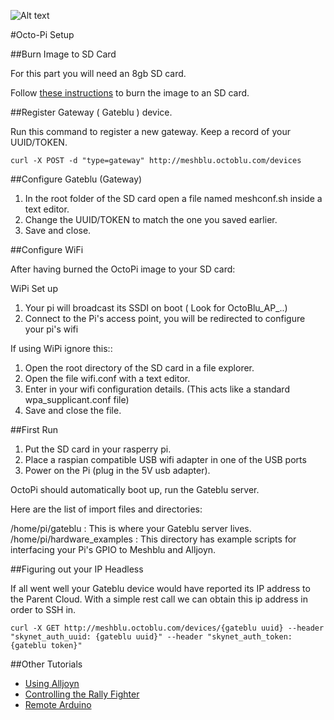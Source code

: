 
![Alt text](http://www.octoblu.com/wp-content/uploads/2014/06/octoblu-300x76.png)

#Octo-Pi Setup

##Burn Image to SD Card

For this part you will need an 8gb SD card.


Follow [these instructions](http://www.raspberrypi.org/documentation/installation/installing-images/) to burn the image to an SD card.


##Register Gateway ( Gateblu ) device.

Run this command to register a new gateway. Keep a record of your UUID/TOKEN.

```
curl -X POST -d "type=gateway" http://meshblu.octoblu.com/devices

```


##Configure Gateblu (Gateway)

1. In the root folder of the SD card open a file named meshconf.sh inside a text editor.
2. Change the UUID/TOKEN to match the one you saved earlier.
3. Save and close.


##Configure WiFi

After having burned the OctoPi image to your SD card:

WiPi Set up
1. Your pi will broadcast its SSDI on boot ( Look for OctoBlu_AP_..)
2. Connect to the Pi's access point, you will be redirected to configure your pi's wifi


If using WiPi ignore this::
1. Open the root directory of the SD card in a file explorer.
2. Open the file wifi.conf with a text editor.
3. Enter in your wifi configuration details. (This acts like a standard wpa_supplicant.conf file)
4. Save and close the file.

##First Run

1. Put the SD card in your rasperry pi.
2. Place a raspian compatible USB wifi adapter in one of the USB ports
3. Power on the Pi (plug in the 5V usb adapter).

OctoPi should automatically boot up, run the Gateblu server.

Here are the list of import files and directories:

/home/pi/gateblu : This is where your Gateblu server lives.
/home/pi/hardware_examples : This directory has example scripts for interfacing your Pi's GPIO to Meshblu and Alljoyn.


##Figuring out your IP Headless

If all went well your Gateblu device would have reported its IP address to the Parent Cloud. With a simple rest call
we can obtain this ip address in order to SSH in.

```
curl -X GET http://meshblu.octoblu.com/devices/{gateblu uuid} --header "skynet_auth_uuid: {gateblu uuid}" --header "skynet_auth_token: {gateblu token}"
```

##Other Tutorials
- [Using Alljoyn](https://github.com/virgilvox/octoblu_tutorials/blob/master/meshblu/pi/alljoyn.md)
- [Controlling the Rally Fighter](https://github.com/virgilvox/octoblu_tutorials/blob/master/meshblu/pi/rally_fighter.md)
- [Remote Arduino](https://github.com/virgilvox/octoblu_tutorials/blob/master/meshblu/pi/remote_arduino.md)

